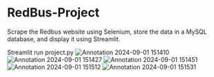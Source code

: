 # RedBus-Project
Scrape the Redbus website using Selenium, store the data in a MySQL database, and display it using Streamlit.


Streamlit run project.py
![Annotation 2024-09-01 151410](https://github.com/user-attachments/assets/d47c89e3-f03f-4bc8-94bd-97ff0c0734c9)
![Annotation 2024-09-01 151427](https://github.com/user-attachments/assets/5e714a24-68ff-41b1-9aa2-dfdac077a2c5)
![Annotation 2024-09-01 151451](https://github.com/user-attachments/assets/e389950e-9f07-4dd0-af4e-194b6ed2a30d)
![Annotation 2024-09-01 151512](https://github.com/user-attachments/assets/379a04c5-4418-4c89-bb4b-b334ca1c97cc)
![Annotation 2024-09-01 151531](https://github.com/user-attachments/assets/f4e40e49-aca7-474d-a016-a9db55c037ef)


